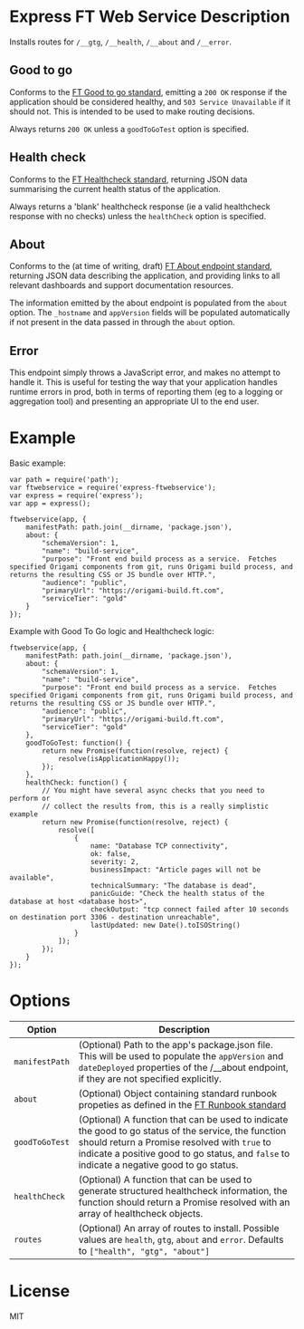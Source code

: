 # Express FT Web Service Description

Installs routes for `/__gtg`, `/__health`, `/__about` and `/__error`.

## Good to go

Conforms to the [FT Good to go standard](https://docs.google.com/document/d/11paOrAIl9eIOqUEERc9XMaaL3zouJDdkmb-gExYFnw0/edit), emitting a `200 OK` response if the application should be considered healthy, and `503 Service Unavailable` if it should not. This is intended to be used to make routing decisions.

Always returns `200 OK` unless a `goodToGoTest` option is specified.

## Health check

Conforms to the [FT Healthcheck standard](https://docs.google.com/document/d/18hefJjImF5IFp9WvPAm9Iq5_GmWzI9ahlKSzShpQl1s/edit), returning JSON data summarising the current health status of the application.

Always returns a 'blank' healthcheck response (ie a valid healthcheck response with no checks) unless the `healthCheck` option is specified.

## About

Conforms to the (at time of writing, draft) [FT About endpoint standard](https://docs.google.com/document/d/1B80a0nAI8L1cuIlSEai4Zuztq7Lef0ytxJYNFCjG7Ko/edit), returning JSON data describing the application, and providing links to all relevant dashboards and support documentation resources.

The information emitted by the about endpoint is populated from the `about` option.  The `_hostname` and `appVersion` fields will be populated automatically if not present in the data passed in through the `about` option.

## Error

This endpoint simply throws a JavaScript error, and makes no attempt to handle it. This is useful for testing the way that your application handles runtime errors in prod, both in terms of reporting them (eg to a logging or aggregation tool) and presenting an appropriate UI to the end user.

# Example

Basic example:

```JS
var path = require('path');
var ftwebservice = require('express-ftwebservice');
var express = require('express');
var app = express();

ftwebservice(app, {
	manifestPath: path.join(__dirname, 'package.json'),
	about: {
		"schemaVersion": 1,
		"name": "build-service",
		"purpose": "Front end build process as a service.  Fetches specified Origami components from git, runs Origami build process, and returns the resulting CSS or JS bundle over HTTP.",
		"audience": "public",
		"primaryUrl": "https://origami-build.ft.com",
		"serviceTier": "gold"
	}
});
```

Example with Good To Go logic and Healthcheck logic:

```JS
ftwebservice(app, {
	manifestPath: path.join(__dirname, 'package.json'),
	about: {
		"schemaVersion": 1,
		"name": "build-service",
		"purpose": "Front end build process as a service.  Fetches specified Origami components from git, runs Origami build process, and returns the resulting CSS or JS bundle over HTTP.",
		"audience": "public",
		"primaryUrl": "https://origami-build.ft.com",
		"serviceTier": "gold"
	},
	goodToGoTest: function() {
		return new Promise(function(resolve, reject) {
			resolve(isApplicationHappy());
		});
	},
	healthCheck: function() {
		// You might have several async checks that you need to perform or
		// collect the results from, this is a really simplistic example
		return new Promise(function(resolve, reject) {
			resolve([
				{
					name: "Database TCP connectivity",
					ok: false,
					severity: 2,
					businessImpact: "Article pages will not be available",
					technicalSummary: "The database is dead",
					panicGuide: "Check the health status of the database at host <database host>",
					checkOutput: "tcp connect failed after 10 seconds on destination port 3306 - destination unreachable",
					lastUpdated: new Date().toISOString()
				}
			]);
		});
	}
});
```

# Options

| Option | Description |
|--------|-------------|
| `manifestPath` | (Optional) Path to the app's package.json file. This will be used to populate the `appVersion` and `dateDeployed` properties of the /__about endpoint, if they are not specified explicitly. |
| `about` | (Optional) Object containing standard runbook propeties as defined in the [FT Runbook standard](https://docs.google.com/document/d/1B80a0nAI8L1cuIlSEai4Zuztq7Lef0ytxJYNFCjG7Ko/edit#) |
| `goodToGoTest` | (Optional) A function that can be used to indicate the good to go status of the service, the function should return a Promise resolved with `true` to indicate a positive good to go status, and `false` to indicate a negative good to go status. |
| `healthCheck` | (Optional) A function that can be used to generate structured healthcheck information, the function should return a Promise resolved with an array of healthcheck objects. |
| `routes` | (Optional) An array of routes to install.  Possible values are `health`, `gtg`, `about` and `error`.  Defaults to `["health", "gtg", "about"]`|

# License

MIT
